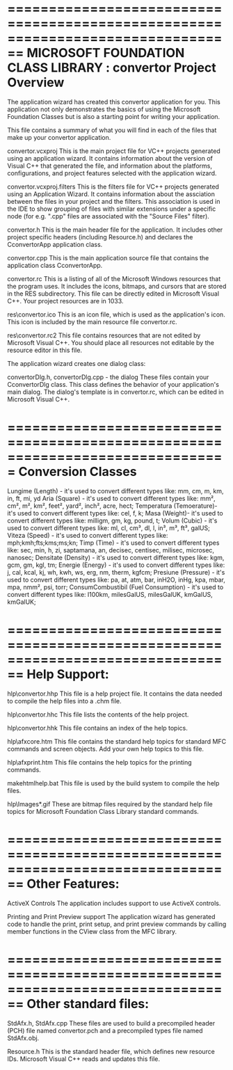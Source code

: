 ================================================================================
    MICROSOFT FOUNDATION CLASS LIBRARY : convertor Project Overview
===============================================================================

The application wizard has created this convertor application for
you.  This application not only demonstrates the basics of using the Microsoft
Foundation Classes but is also a starting point for writing your application.

This file contains a summary of what you will find in each of the files that
make up your convertor application.

convertor.vcxproj
    This is the main project file for VC++ projects generated using an application wizard.
    It contains information about the version of Visual C++ that generated the file, and
    information about the platforms, configurations, and project features selected with the
    application wizard.

convertor.vcxproj.filters
    This is the filters file for VC++ projects generated using an Application Wizard.
    It contains information about the assciation between the files in your project
    and the filters. This association is used in the IDE to show grouping of files with
    similar extensions under a specific node (for e.g. ".cpp" files are associated with the
    "Source Files" filter).

convertor.h
    This is the main header file for the application.  It includes other
    project specific headers (including Resource.h) and declares the
    CconvertorApp application class.

convertor.cpp
    This is the main application source file that contains the application
    class CconvertorApp.

convertor.rc
    This is a listing of all of the Microsoft Windows resources that the
    program uses.  It includes the icons, bitmaps, and cursors that are stored
    in the RES subdirectory.  This file can be directly edited in Microsoft
    Visual C++. Your project resources are in 1033.

res\convertor.ico
    This is an icon file, which is used as the application's icon.  This
    icon is included by the main resource file convertor.rc.

res\convertor.rc2
    This file contains resources that are not edited by Microsoft
    Visual C++. You should place all resources not editable by
    the resource editor in this file.

The application wizard creates one dialog class:

convertorDlg.h, convertorDlg.cpp - the dialog
    These files contain your CconvertorDlg class.  This class defines
    the behavior of your application's main dialog.  The dialog's template is
    in convertor.rc, which can be edited in Microsoft Visual C++.


===============================================================================
  Conversion Classes
===============================================================================

Lungime (Length) - it's used to convert different types like: mm, cm, m, km, in, ft, mi, yd
Aria (Square) - it's used to convert different types like: mm², cm², m², km², feet², yard², inch², acre, hect;
Temperatura (Temoerature)- it's used to convert different types like: cel, f, k;
Masa (Weight)- it's used to convert different types like: milligm, gm, kg, pound, t;
Volum (Cubic) - it's used to convert different types like: ml, cl, cm³, dl, l, in³, m³, ft³, galUS;
Viteza (Speed) - it's used to convert different types like: mph;kmh;fts;kms;ms;kn;
Timp (Time) - it's used to convert different types like: sec, min, h, zi, saptamana, an, decisec, centisec, milisec, microsec, nanosec;
Densitate (Density) - it's used to convert different types like: kgm, gcm, gm, kgl, tm;
Energie (Energy) - it's used to convert different types like: j, cal, kcal, kj, wh, kwh, ws, erg, nm, therm, kgfcm;
Presiune (Pressure) - it's used to convert different types like: pa, at, atm, bar, inH2O, inHg, kpa, mbar, mpa, nmm², psi, torr;
ConsumCombustibil (Fuel Consumption) - it's used to convert different types like: l100km, milesGalUS, milesGalUK, kmGalUS, kmGalUK;

================================================================================
  Help Support:
===============================================================================

hlp\convertor.hhp
    This file is a help project file. It contains the data needed to
    compile the help files into a .chm file.

hlp\convertor.hhc
    This file lists the contents of the help project.

hlp\convertor.hhk
    This file contains an index of the help topics.

hlp\afxcore.htm
    This file contains the standard help topics for standard MFC
    commands and screen objects. Add your own help topics to this file.

hlp\afxprint.htm
    This file contains the help topics for the printing commands.

makehtmlhelp.bat
    This file is used by the build system to compile the help files.

hlp\Images\*.gif
    These are bitmap files required by the standard help file topics for
    Microsoft Foundation Class Library standard commands.


================================================================================
  Other Features:
===============================================================================

ActiveX Controls
    The application includes support to use ActiveX controls.

Printing and Print Preview support
    The application wizard has generated code to handle the print, print setup, and print preview
    commands by calling member functions in the CView class from the MFC library.


================================================================================
  Other standard files:
===============================================================================

StdAfx.h, StdAfx.cpp
    These files are used to build a precompiled header (PCH) file
    named convertor.pch and a precompiled types file named StdAfx.obj.

Resource.h
    This is the standard header file, which defines new resource IDs.
    Microsoft Visual C++ reads and updates this file.
